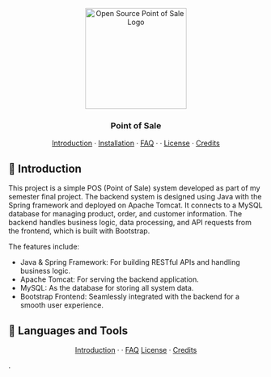 <p align="center"><img src="https://www.pinclipart.com/picdir/big/570-5706861_portal-icon-png-clipart.png" alt="Open Source Point of Sale Logo" width="auto" height="200"></p>
<h3 align="center">Point of Sale</h3>

<p align="center">
  <a href="#-introduction">Introduction</a> · <a href="#-installation">Installation</a> · <a href="#-faq">FAQ</a> · · <a href="#-license">License</a> · <a href="#-credits">Credits</a>
</p>

## 👋 Introduction

This project is a simple POS (Point of Sale) system developed as part of my semester final project. The backend system is designed using Java with the Spring framework and deployed on Apache Tomcat. It connects to a MySQL database for managing product, order, and customer information. The backend handles business logic, data processing, and API requests from the frontend, which is built with Bootstrap.

The features include:

- Java & Spring Framework: For building RESTful APIs and handling business logic.
- Apache Tomcat: For serving the backend application.
- MySQL: As the database for storing all system data.
- Bootstrap Frontend: Seamlessly integrated with the backend for a smooth user experience.


## 🧪 Languages and Tools
<p align="center">
  <a href="[#-introduction](https://user-images.githubusercontent.com/25181517/192108372-f71d70ac-7ae6-4c0d-8395-51d8870c2ef0.png)">Introduction</a> · <a href="#-installation"></a> · <a href="#-faq">FAQ</a>   <a href="#-license">License</a> · <a href="#-credits">Credits</a>
</p>

.
